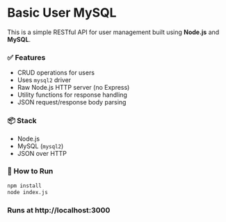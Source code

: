 # Basic User MySQL

This is a simple RESTful API for user management built using **Node.js** and **MySQL**.

### ✅ Features
- CRUD operations for users
- Uses `mysql2` driver
- Raw Node.js HTTP server (no Express)
- Utility functions for response handling
- JSON request/response body parsing

### 📦 Stack
- Node.js
- MySQL (`mysql2`)
- JSON over HTTP

### 🚀 How to Run
```bash
npm install
node index.js
```
### Runs at http://localhost:3000

